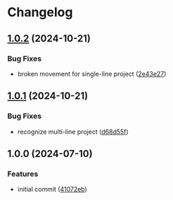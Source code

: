 # Changelog

## [1.0.2](https://github.com/pogyomo/cppguard.nvim/compare/v1.0.1...v1.0.2) (2024-10-21)


### Bug Fixes

* broken movement for single-line project ([2e43e27](https://github.com/pogyomo/cppguard.nvim/commit/2e43e27161ecdbc3b9dfe2f3bfd52eeda5bb136e))

## [1.0.1](https://github.com/pogyomo/cppguard.nvim/compare/v1.0.0...v1.0.1) (2024-10-21)


### Bug Fixes

* recognize multi-line project ([d68d55f](https://github.com/pogyomo/cppguard.nvim/commit/d68d55f65a4d53502371a9151768ae24d68fddfb))

## 1.0.0 (2024-07-10)


### Features

* initial commit ([41072eb](https://github.com/pogyomo/cppguard.nvim/commit/41072ebd16dfdcf74273977adbf5203ceb74e29b))
